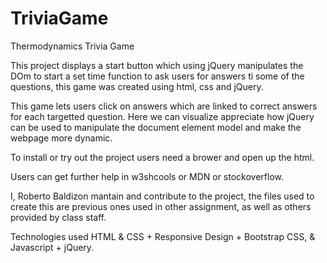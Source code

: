 # TriviaGame
Thermodynamics Trivia Game

This project displays a start button which using jQuery manipulates the DOm to start a set time function to ask users for answers ti some of the questions, this game was created using html, css and jQuery.

This game lets users click on answers which are linked to correct answers for each targetted question. Here we can visualize appreciate how jQuery can be used to manipulate the document element model and make the webpage more dynamic.

To install or try out the project users need a brower and open up the html.

Users can get further help in w3shcools or MDN or stockoverflow.

I, Roberto Baldizon mantain and contribute to the project, the files used to create this are previous ones used in other assignment, as well as others provided by class staff.

Technologies used HTML & CSS + Responsive Design + Bootstrap CSS, & Javascript + jQuery.
